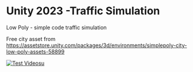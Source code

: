 # Unity 2023 -Traffic Simulation
 Low Poly - simple code traffic simulation

 Free city asset from https://assetstore.unity.com/packages/3d/environments/simplepoly-city-low-poly-assets-58899

 [![Test Videosu](https://img.youtube.com/vi/7aef_GOAw1E/0.jpg)](https://www.youtube.com/watch?v=7aef_GOAw1E)

 

